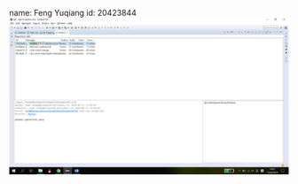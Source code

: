 name: Feng Yuqiang
id: 20423844
![image](https://github.com/yfengai/comp3111_lab1/blob/master/history.png)